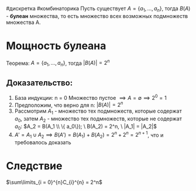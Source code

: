 #дискретка #комбинаторика 
Пусть существует $A = \{ a_1, \dots, a_n\}$, 
тогда $B(A)$ - **булеан** множества, то есть множество всех возможных подмножеств множества A.
# Мощность булеана
Теорема: $A = \{ a_1, \dots, a_n\}$, тогда $|B(A)| = 2^n$
## Доказательство:
1. База индукции: n = 0
	Множество пустое $\implies A = \emptyset \implies 2^0 = 1$  
2. Предположим, что верно для n: $|B(A)| = 2^n$
3. Рассмотрим $A_1$ - множество тех подмножеств, которые содержат $a_0$, затем $A_2$ - множество тех подмножеств, которые не содержат $a_0$:
	$A_2 = B(A_1 \\ \{ a_0\}); \ B(A_2) = 2^n, \ |A_1| = |A_2|$
4. $A' = A_1 \cup A_2 \implies B(A') = B(A_1) + B(A_2) = 2^n + 2^n = 2^{n+1}$, что и требовалось доказать
# Следствие
$\sum\limits_{i = 0}^{n}C_{i}^{n} = 2^n$